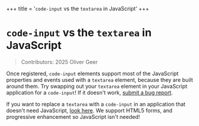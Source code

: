 +++
title = '`code-input` vs the `textarea` in JavaScript'
+++

# `code-input` vs the `textarea` in JavaScript

> Contributors: 2025 Oliver Geer

Once registered, `code-input` elements support most of the JavaScript properties and events used with a `textarea` element, because they are built around them. Try swapping out your `textarea` element in your JavaScript application for a `code-input`! If it doesn't work, [submit a bug report](https://github.com/WebCoder49/code-input/issues).

If you want to replace a `textarea` with a `code-input` in an application that doesn't need JavaScript, [look here](../forms). We support HTML5 forms, and progressive enhancement so JavaScript isn't needed!
